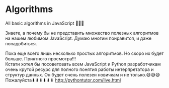 # Algorithms
All basic algorithms in JavaScript 🖤🖤🖤


Знаете, а почему бы не представить множество полезных алгоритмов на нашем любимом JavaScript. Думаю многим понравится, и даже понадобиться.


Пока еще всего лишь несколько простых алгоритмов. Но скоро их будет больше. Приятного просмотра!!!      
    Кстати хотел бы посоветовать всем JavaScript и Python разработчикам очень крутой ресурс для полного понятия работы интерпретатора и структур данных. Он будет очень полезен новичкам и не только.😅😅😅
                                                    Пожалуйста⬇⬇⬇⬇⬇⬇ 
                                            http://pythontutor.com/live.html
